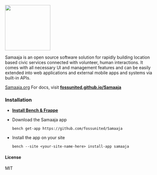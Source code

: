 <img width="150" src="https://user-images.githubusercontent.com/48166553/200232307-f539464b-522e-4771-8f1b-8ad5e430e918.png" />


Samaaja is an open source software solution for rapidly building location based civic services connected with volunteer, human interactions. It comes with all necessary UI and management features and can be easily extended into web applications and external mobile apps and systems via built-in APIs.

[Samaaja.org](https://samaaja.org/)
For docs, visit [**fossunited.github.io/Samaaja**](https://fossunited.github.io/Samaaja/)

### Installation

* [**Install Bench & Frappe**](https://github.com/frappe/bench#installation)

* Download the Samaaja app

      bench get-app https://github.com/fossunited/Samaaja
      

* Install the app on your site

      bench --site <your-site-name-here> install-app samaaja




#### License

MIT
